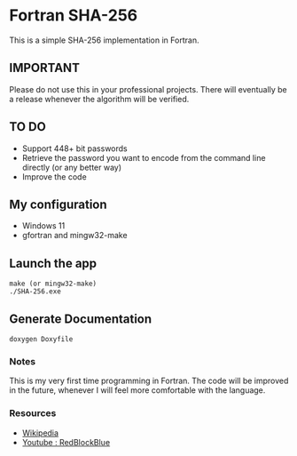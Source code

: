 # Fortran SHA-256

This is a simple SHA-256 implementation in Fortran.

## IMPORTANT 

Please do not use this in your professional projects. There will eventually be a release whenever the algorithm will be verified.

## TO DO

- Support 448+ bit passwords
- Retrieve the password you want to encode from the command line directly (or any better way)
- Improve the code

## My configuration

- Windows 11
- gfortran and mingw32-make

## Launch the app

    make (or mingw32-make)
    ./SHA-256.exe

## Generate Documentation

    doxygen Doxyfile

### Notes

This is my very first time programming in Fortran. The code will be improved in the future, whenever I will feel more comfortable with the language.


### Resources

- [Wikipedia](https://en.wikipedia.org/wiki/SHA-2)
- [Youtube : RedBlockBlue](https://youtu.be/orIgy2MjqrA?si=PqFuDR1SEsldb1oc)
